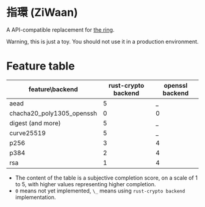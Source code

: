 # 指環 (ZiWaan)

A API-compatible replacement for [the ring](https://github.com/briansmith/ring).

Warning, this is just a toy. You should not use it in a production environment.

# Feature table

|feature\backend | rust-crypto backend| openssl backend|
|--- | --- | ---|
|aead | 5| _|
|chacha20\_poly1305\_openssh | 0| 0|
|digest (and more) | 5| _|
|curve25519 | 5| _|
|p256 | 3| 4|
|p384 | 2| 4|
|rsa | 1| 4|

* The content of the table is a subjective completion score, on a scale of 1 to 5, with higher values representing higher completion.
* `0` means not yet implemented, `\_` means using `rust-crypto backend` implementation.
